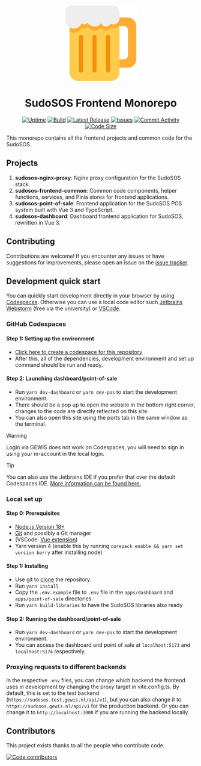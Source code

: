 <div align="center">

<!-- Centered Logo Image -->
<img src="https://github.com/GEWIS/sudosos-frontend/blob/develop/apps/dashboard/src/assets/img/bier.png?raw=true" alt="Logo" style="width:200px;height:auto;">

<!-- Centered Name Beneath Logo -->
<h1>SudoSOS Frontend Monorepo</h1>

[![Uptime](https://uptime.gewis.nl/api/badge/2/uptime)](https://sudosos.gewis.nl/api/v1/ping)
[![Build](https://img.shields.io/github/actions/workflow/status/GEWIS/sudosos-frontend/semver.yml?branch=main&label=Build)](https://github.com/GEWIS/sudosos-frontend/actions/workflows/semver.yml)
[![Latest Release](https://img.shields.io/github/v/tag/GEWIS/sudosos-frontend?label=Latest)](https://github.com/GEWIS/sudosos-frontend/releases)
[![Issues](https://img.shields.io/github/issues/GEWIS/sudosos-frontend)](https://github.com/GEWIS/sudosos-frontend/issues)
[![Commit Activity](https://img.shields.io/github/commit-activity/m/GEWIS/sudosos-frontend)](https://github.com/GEWIS/sudosos-frontend/commits/main)
[![Code Size](https://img.shields.io/github/languages/code-size/GEWIS/sudosos-frontend)](https://github.com/GEWIS/sudosos-frontend)

</div>


This monorepo contains all the frontend projects and common code for the SudoSOS.

## Projects

1. **sudosos-nginx-proxy**: Nginx proxy configuration for the SudoSOS stack.
2. **sudosos-frontend-common**: Common code components, helper functions, services, and Pinia stores for frontend applications.
3. **sudosos-point-of-sale**: Frontend application for the SudoSOS POS system built with Vue 3 and TypeScript.
4. **sudosos-dashboard**: Dashboard frontend application for SudoSOS, rewritten in Vue 3.

## Contributing

Contributions are welcome! If you encounter any issues or have suggestions for improvements, please open an issue on the [issue tracker](https://github.com/GEWIS/sudosos-frontend/issues).

## Development quick start

You can quickly start development directly in your browser by using [Codespaces](https://github.com/features/codespaces). Otherwise you can use a local code editor such [Jetbrains Webstorm](https://www.jetbrains.com/webstorm/) (free via the university) or [VSCode](https://code.visualstudio.com/).

### GitHub Codespaces

#### Step 1: Setting up the environment
- [Click here to create a codespace for this repository](https://github.com/codespaces/new/GEWIS/sudosos-frontend)
- After this, all of the dependencies, development environment and set up command should be run and ready.

#### Step 2: Launching dashboard/point-of-sale
- Run `yarn dev-dashboard` or `yarn dev-pos` to start the development environment.
- There should be a pop up to open the website in the bottom right corner, changes to the code are directly reflected on this site.
- You can also open this site using the ports tab in the same window as the terminal.

> [!WARNING]
> Login via GEWIS does not work on Codespaces, you will need to sign in using your m-account in the local login.

> [!TIP]
> You can also use the Jetbrains IDE if you prefer that over the default Codespaces IDE. [More information can be found here.](https://docs.github.com/en/codespaces/developing-in-a-codespace/using-github-codespaces-in-your-jetbrains-ide)


### Local set up
#### Step 0: Prerequisites
- [Node.js Version 18+](https://nodejs.org)
- [Git](https://www.git-scm.com/) and possibly a Git manager 
- (VSCode: [Vue extension](https://marketplace.visualstudio.com/items?itemName=Vue.volar))
- Yarn version 4 (enable this by running `corepack enable && yarn set version berry` after installing node)

#### Step 1: Installing
- Use git to [clone](https://github.com/git-guides#how-do-i-use-git) the repository.
- Run `yarn install`
- Copy the `.env.example` file to `.env` file in the `apps/dashboard` and `apps/point-of-sale` directories
- Run `yarn build-libraries` to have the SudoSOS libraries also ready

#### Step 2: Running the dashboard/point-of-sale
- Run `yarn dev-dashboard` or `yarn dev-pos` to start the development environment.
- You can access the dashboard and point of sale at `localhost:5173` and `localhost:5174` respectively.

### Proxying requests to different backends
In the respective `.env` files, you can change which backend the frontend uses in development by changing the proxy target in vite.config.ts. By default, this is set to the test backend (`https://sudosos.test.gewis.nl/api/v1`), but you can also change it to `https://sudosos.gewis.nl/api/v1` for the production backend. Or you can change it to `http://localhost:3000` if you are running the backend locally.   

## Contributors

This project exists thanks to all the people who contribute code.

[//]: # (TODO create a CONTRIBUTING.md)
[//]: # (If you'd like to help, see [our guide to contributing code]&#40;CONTRIBUTING.md&#41;.)
<a href="https://github.com/GEWIS/sudosos-frontend/graphs/contributors"><img src="https://contributors.aika.dev/GEWIS/sudosos-frontend/contributors.svg?max=44" alt="Code contributors" /></a>
